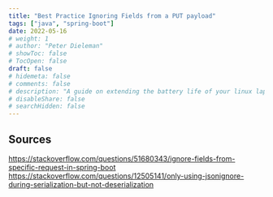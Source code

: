 ```yaml
---
title: "Best Practice Ignoring Fields from a PUT payload"
tags: ["java", "spring-boot"]
date: 2022-05-16
# weight: 1
# author: "Peter Dieleman"
# showToc: false
# TocOpen: false
draft: false
# hidemeta: false
# comments: false
# description: "A guide on extending the battery life of your linux laptop"
# disableShare: false
# searchHidden: false
---
```


## Sources

https://stackoverflow.com/questions/51680343/ignore-fields-from-specific-request-in-spring-boot
https://stackoverflow.com/questions/12505141/only-using-jsonignore-during-serialization-but-not-deserialization